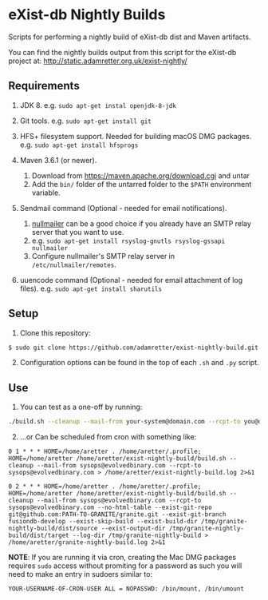 # eXist-db Nightly Builds
Scripts for performing a nightly build of eXist-db dist and Maven artifacts.

You can find the nightly builds output from this script for the eXist-db project at: http://static.adamretter.org.uk/exist-nightly/

## Requirements
1. JDK 8.
    e.g. `sudo apt-get instal openjdk-8-jdk`

2. Git tools.
    e.g. `sudo apt-get install git`

3. HFS+ filesystem support. Needed for building macOS DMG packages.
    e.g. `sudo apt-get install hfsprogs`

5. Maven 3.6.1 (or newer).
    1. Download from https://maven.apache.org/download.cgi and untar
    2. Add the `bin/` folder of the untarred folder to the `$PATH` environment variable.

6. Sendmail command (Optional - needed for email notifications).
    1. [nullmailer](https://github.com/bruceg/nullmailer) can be a good choice if you already have an SMTP relay server that you want to use.
    2. e.g. `sudo apt-get install rsyslog-gnutls rsyslog-gssapi nullmailer`
    3. Configure nullmailer's SMTP relay server in `/etc/nullmailer/remotes`.

7. uuencode command (Optional - needed for email attachment of log files).
    e.g. `sudo apt-get install sharutils`


## Setup
1. Clone this repository:

```bash
$ sudo git clone https://github.com/adamretter/exist-nightly-build.git
```

2. Configuration options can be found in the top of each `.sh` and `.py` script.

## Use
1. You can test as a one-off by running:

```bash
./build.sh --cleanup --mail-from your-system@domain.com --rcpt-to you@domain.com
```

2. ...or Can be scheduled from cron with something like:

```
0 1 * * * HOME=/home/aretter . /home/aretter/.profile; HOME=/home/aretter /home/aretter/exist-nightly-build/build.sh --cleanup --mail-from sysops@evolvedbinary.com --rcpt-to sysops@evolvedbinary.com > /home/aretter/exist-nightly-build.log 2>&1

0 2 * * * HOME=/home/aretter . /home/aretter/.profile; HOME=/home/aretter /home/aretter/exist-nightly-build/build.sh --cleanup --mail-from sysops@evolvedbinary.com --rcpt-to sysops@evolvedbinary.com --no-html-table --exist-git-repo git@github.com:PATH-TO-GRANITE/granite.git --exist-git-branch fusiondb-develop --exist-skip-build --exist-build-dir /tmp/granite-nightly-build/dist/source --exist-output-dir /tmp/granite-nightly-build/dist/target --log-dir /tmp/granite-nightly-build > /home/aretter/granite-nightly-build.log 2>&1
```

**NOTE**: If you are running it via cron, creating the Mac DMG packages requires `sudo` access without promiting for a password as such you will need to make an entry in sudoers similar to:

```
YOUR-USERNAME-OF-CRON-USER ALL = NOPASSWD: /bin/mount, /bin/umount
```
